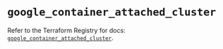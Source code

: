# `google_container_attached_cluster`

Refer to the Terraform Registry for docs: [`google_container_attached_cluster`](https://registry.terraform.io/providers/hashicorp/google/6.34.0/docs/resources/container_attached_cluster).
